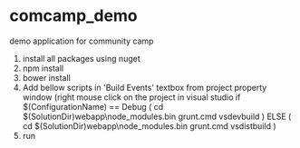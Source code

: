 comcamp_demo
============

demo application for community camp


1. install all packages using nuget
2. npm install
3. bower install
4. Add bellow scripts in 'Build Events' textbox from project property window (right mouse click on the project in visual studio
if $(ConfigurationName) == Debug (
  cd $(SolutionDir)webapp\node_modules\.bin
  grunt.cmd vsdevbuild
) ELSE (
  cd $(SolutionDir)webapp\node_modules\.bin
  grunt.cmd vsdistbuild
)
5. run
